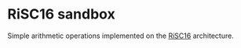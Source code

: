 # RiSC16 sandbox

Simple arithmetic operations implemented on the [RiSC16](https://ece.umd.edu/~blj/RiSC/) architecture.
